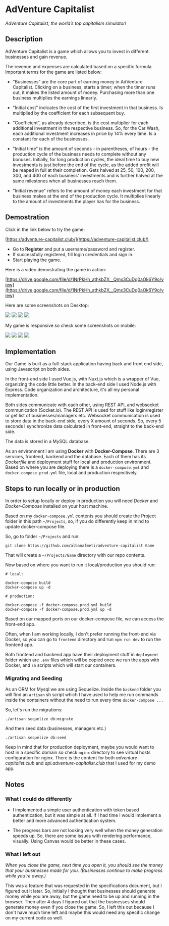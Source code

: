 # AdVenture Capitalist
*AdVenture Capitalist, the world’s top capitalism simulator!*

## Description

AdVenture Capitalist is a game which allows you to invest in different businesses and gain revenue.

The revenue and expenses are calculated based on a specific formula. Important terms for the game are listed below:

- "Businesses" are the core part of earning money in AdVenture Capitalist. Clicking on a business, starts a timer; when the timer runs out, it makes the listed amount of money. Purchasing more than one business multiplies the earnings linearly.

- "Initial cost" indicates the cost of the first investment in that business. Is multiplied by the coefficient for each subsequent buy.

- "Coefficient", as already described, is the cost multiplier for each additional investment in the respective business. So, for the Car Wash, each additional investment increases in price by 14% every time. Is a constant for each of the businesses.

- "Initial time" is the amount of seconds - in parentheses, of hours - the production cycle of the business needs to complete without any bonuses. Initially, for long production cycles, the ideal time to buy new investments is just before the end of the cycle, as the added profit will be reaped in full at their completion. Gets halved at 25, 50, 100, 200, 300, and 400 of each business' investments and is further halved at the same milestones when all businesses reach them.

- "Initial revenue" refers to the amount of money each investment for that business makes at the end of the production cycle. It multiplies linearly to the amount of investments the player has for the business.

## Demostration

Click in the link below to try the game:

[https://adventure-capitalist.club/](https://adventure-capitalist.club/)

- Go to __Register__ and put a username/password and register.
- If successfully registered, fill login credentials and sign in.
- Start playing the game.

Here is a video demostrating the game in action:

[https://drive.google.com/file/d/1NrPkHh_athkbZX__Qmx3CuDq0aOk6Y9o/view](https://drive.google.com/file/d/1NrPkHh_athkbZX__Qmx3CuDq0aOk6Y9o/view)

Here are some screenshots on Desktop:

![](screenshots/login.png)
![](screenshots/register.png)
![](screenshots/game.png)
![](screenshots/managers.png)

My game is responsive so check some screenshots on mobile:

![](screenshots/mobile-login.jpeg)
![](screenshots/mobile-register.jpeg)
![](screenshots/mobile-game.jpeg)
![](screenshots/mobile-managers.jpeg)


## Implementation

Our Game is built as a full-stack application having back and front end side, using Javascript on both sides.

In the front-end side I used Vue.js, with Nuxt.js which is a wrapper of Vue, organizing the code little better.
In the back-end side I used Node.js with Express. Code organization and architecture, it's all my personal implementation.

Both sides communicate with each other, using REST API, and websocket communication (Socket.io). The REST API is used for stuff like login/register or get list of businesses/managers etc.
Websocket communication is used to store data in the back-end side, every X amount of seconds. So, every 5 seconds I synchronize data calculated in front-end, straight to the back-end side.

The data is stored in a MySQL database.

As an environment I am using **Docker** with **Docker-Compose**. There are 3 services, frontend, backend and the database. Each of them has its *Dockerfile* and deployment stuff for local and production environment.
Based on where you are deploying there is a `docker-compose.yml` and `docker-compose.prod.yml` file, local and production respectively.

## Steps to run locally or in production

In order to setup locally or deploy in production you will need *Docker* and *Docker-Compose* installed on your host machine.

Based on my `docker-compose.yml` contents you should create the Project folder in this path `~/Projects`, so, if you do differently keep in mind to update docker-compose file.

So, go to folder `~/Projects` and run:

```
git clone https://github.com/albanafmeti/adventure-capitalist Game
```

That will create a `~/Projects/Game` directory with our repo contents.

Now based on where you want to run it local/production you should run:

```
# local:

docker-compose build
docker-compose up -d

# production:

docker-compose -f docker-compose.prod.yml build
docker-compose -f docker-compose.prod.yml up -d
```

Based on our mapped ports on our docker-compose file, we can access the front-end app.

Often, when I am working locally, I don't prefer running the front-end via Docker, so you can go to `frontend` directory and run `npm run dev` to run the frontend app.

Both frontend and backend app have their deployment stuff in `deployment` folder which are `.env` files which will be copied once we run the apps with Docker, and `sh` scripts which will start our containers.

### Migrating and Seeding

As an ORM for Mysql we are using Sequelize.
Inside the `backend` folder you will find an `artisan` sh script which I have used to help me run commands inside the containers without the need to run every time `docker-compose ...`

So, let's run the migrations:

```
./artisan sequelize db:migrate
```

And then seed data (businesses, managers etc.)

```
./artisan sequelize db:seed
```

Keep in mind that for production deployment, maybe you would want to host in a specific domain so check `nginx` directory to see virtual hosts configuration for nginx. There is the content for both *adventure-capitalist.club* and *api.adventure-capitalist.club* that I used for my demo app.

## Notes

### What I could do differently

- I implemented a simple user authentication with token based authentication, but it was simple at all. If I had time I would implement a better and more advanced authentication system.

- The progress bars are not looking very well when the money generation speeds up. So, there are some issues with rendering performance, visually. Using Canvas would be better in these cases.

### What I left out

*When you close the game, next time you open it, you should see the money that your businesses made for you. (Businesses continue to make progress while you’re away.)*

This was a feature that was requested in the specifications document, but I figured out it later. So, initially I thought that businesses should generate money while you are away, but the game need to be up and running in the browser.
Then after 4 days I figured out that the businesses should generate money even if you close the game.
So, I left this out because I don't have much time left and maybe this would need any specific change on my current code as well.
